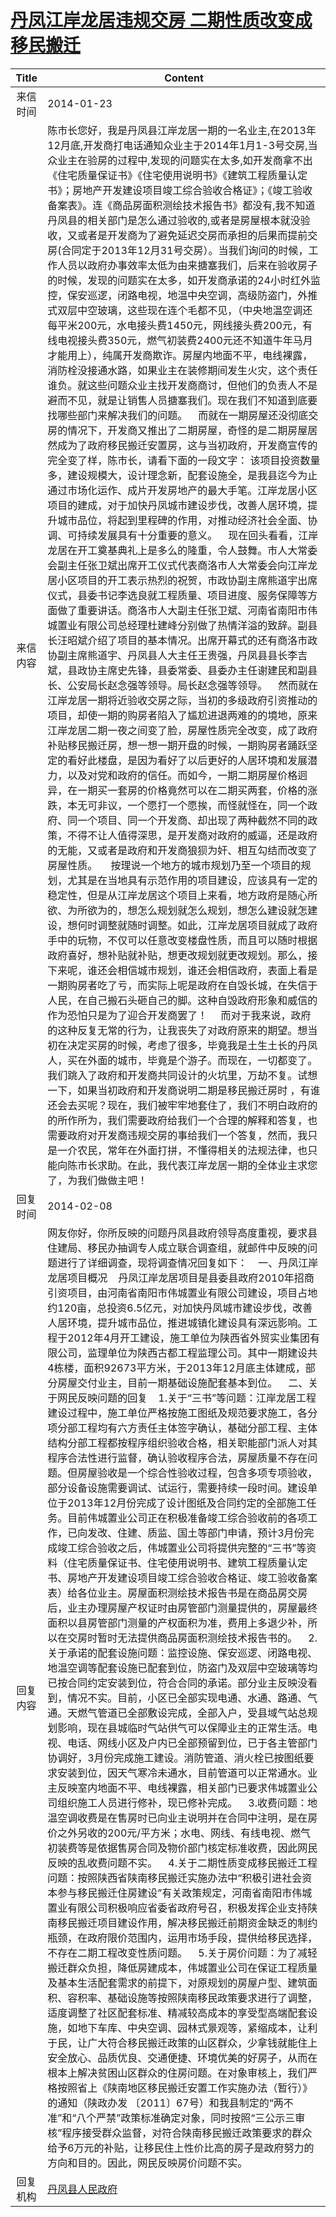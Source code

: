# <a href="http://www.shangluo.gov.cn/zmhd/ldxxxx.jsp?urltype=leadermail.LeaderMailContentUrl&wbtreeid=1112&leadermailid=2247">丹凤江岸龙居违规交房   二期性质改变成移民搬迁</a>
| Title |                                                                                                                                                                                                                                                                                                                                                                                                                                                                                                                                                                                                                                                                                                                                                                                                                                                                                                                                                                                                     Content                                                                                                                                                                                                                                                                                                                                                                                                                                                                                                                                                                                                                                                                                                                                                                                                                                                                                                                                                                                                     |
|:-----:|-----------------------------------------------------------------------------------------------------------------------------------------------------------------------------------------------------------------------------------------------------------------------------------------------------------------------------------------------------------------------------------------------------------------------------------------------------------------------------------------------------------------------------------------------------------------------------------------------------------------------------------------------------------------------------------------------------------------------------------------------------------------------------------------------------------------------------------------------------------------------------------------------------------------------------------------------------------------------------------------------------------------------------------------------------------------------------------------------------------------------------------------------------------------------------------------------------------------------------------------------------------------------------------------------------------------------------------------------------------------------------------------------------------------------------------------------------------------------------------------------------------------------------------------------------------------------------------------------------------------------------------------------------------------------------------------------------------------------------------------------------------------------------------------------------------------------------------------------------------------------------------------------------------------------------------------------------------------------------------------------------------------|
| 来信时间  | 2014-01-23                                                                                                                                                                                                                                                                                                                                                                                                                                                                                                                                                                                                                                                                                                                                                                                                                                                                                                                                                                                                                                                                                                                                                                                                                                                                                                                                                                                                                                                                                                                                                                                                                                                                                                                                                                                                                                                                                                                                                                                                      |
| 来信内容  | 陈市长您好，我是丹凤县江岸龙居一期的一名业主,在2013年12月底,开发商打电话通知众业主于2014年1月1-3号交房,当众业主在验房的过程中,发现的问题实在太多,如开发商拿不出《住宅质量保证书》《住宅使用说明书》《建筑工程质量认定书》；房地产开发建设项目竣工综合验收合格证》；《竣工验收备案表》。连《商品房面积测绘技术报告书》都没有,我不知道丹凤县的相关部门是怎么通过验收的,或者是房屋根本就没验收，又或者是开发商为了避免延迟交房而承担的后果而提前交房(合同定于2013年12月31号交房）。当我们询问的时候，工作人员以政府办事效率太低为由来搪塞我们，后来在验收房子的时候，发现的问题实在太多，如开发商承诺的24小时红外监控，保安巡逻，闭路电视，地温中央空调，高级防盗门，外推式双层中空玻璃，这些现在连个毛都不见，（中央地温空调还每平米200元，水电接头费1450元，网线接头费200元，有线电视接头费350元，燃气初装费2400元还不知道牛年马月才能用上），纯属开发商欺诈。房屋内地面不平，电线裸露，消防栓没接通水路，如果业主在装修期间发生火灾，这个责任谁负。就这些问题众业主找开发商商讨，但他们的负责人不是避而不见，就是让销售人员搪塞我们。现在我们不知道到底要找哪些部门来解决我们的问题。    而就在一期房屋还没彻底交房的情况下，开发商又推出了二期房屋，奇怪的是二期房屋居然成为了政府移民搬迁安置房，这与当初政府，开发商宣传的完全变了样，陈市长，请看下面的一段文字： 该项目投资数量多，建设规模大，设计理念新，配套设施全，是我县迄今为止通过市场化运作、成片开发房地产的最大手笔。江岸龙居小区项目的建成，对于加快丹凤城市建设步伐，改善人居环境，提升城市品位，将起到里程碑的作用，对推动经济社会全面、协调、可持续发展具有十分重要的意义。    现在回头看看，江岸龙居在开工奠基典礼上是多么的隆重，令人鼓舞。市人大常委会副主任张卫斌出席开工仪式代表商洛市人大常委会向江岸龙居小区项目的开工表示热烈的祝贺，市政协副主席熊道宇出席仪式，县委书记李选良就工程质量、项目进度、服务保障等方面做了重要讲话。商洛市人大副主任张卫斌、河南省南阳市伟城置业有限公司总经理杜建峰分别做了热情洋溢的致辞。副县长汪昭斌介绍了项目的基本情况。出席开幕式的还有商洛市政协副主席熊道宇、丹凤县人大主任王贵强，丹凤县县长李吉斌，县政协主席史先锋，县委常委、县委办主任谢建民和副县长、公安局长赵念强等领导。局长赵念强等领导。    然而就在江岸龙居一期将近验收交房之际，当初的多级政府引资推动的项目，却使一期的购房者陷入了尴尬进退两难的的境地，原来江岸龙居二期一夜之间变了脸，房屋性质完全改变，成了政府补贴移民搬迁房，想一想一期开盘的时候，一期购房者踊跃坚定的看好此楼盘，是因为看好了以后更好的人居环境和发展潜力，以及对党和政府的信任。而如今，一期二期房屋价格迥异，在一期买一套房的价格竟然可以在二期买两套，价格的涨跌，本无可非议，一个愿打一个愿挨，而怪就怪在，同一个政府、同一个项目、同一个开发商、却出现了两种截然不同的政策，不得不让人值得深思，是开发商对政府的威逼，还是政府的无能，又或者是政府和开发商狼狈为奸、相互勾结而改变了房屋性质。     按理说一个地方的城市规划乃至一个项目的规划，尤其是在当地具有示范作用的项目建设，应该具有一定的稳定性，但是从江岸龙居这个项目上来看，地方政府是随心所欲、为所欲为的，想怎么规划就怎么规划，想怎么建设就怎建设，想何时调整就随时调整。如此，江岸龙居项目就成了政府手中的玩物，不仅可以任意改变楼盘性质，而且可以随时根据政府喜好，想补贴就补贴，想更改规划就更改规划。那么，接下来呢，谁还会相信城市规划，谁还会相信政府，表面上看是一期购房者吃了亏，而实际上呢是政府在自毁长城，在失信于人民，在自己搬石头砸自己的脚。这种自毁政府形象和威信的作为恐怕只是为了迎合开发商罢了！     而对于我来说，政府的这种反复无常的行为，让我丧失了对政府原来的期望。想当初在决定买房的时候，考虑了很多，毕竟我是土生土长的丹凤人，买在外面的城市，毕竟是个游子。而现在，一切都变了。我们跳入了政府和开发商共同设计的火坑里，万劫不复。试想一下，如果当初政府和开发商说明二期是移民搬迁房时 ，有谁还会去买呢？现在，我们被牢牢地套住了，我们不明白政府的的所作所为，我们需要政府给我们一个合理的解释和答复，也需要政府对开发商违规交房的事给我们一个答复，然而，我只是一介农民，常年在外面打拼，不懂得相关的法规法律，也只能向陈市长求助。在此，我代表江岸龙居一期的全体业主求您了，为我们做做主吧！ |
| 回复时间  | 2014-02-08                                                                                                                                                                                                                                                                                                                                                                                                                                                                                                                                                                                                                                                                                                                                                                                                                                                                                                                                                                                                                                                                                                                                                                                                                                                                                                                                                                                                                                                                                                                                                                                                                                                                                                                                                                                                                                                                                                                                                                                                      |
| 回复内容  | 网友你好，你所反映的问题丹凤县政府领导高度重视，要求县住建局、移民办抽调专人成立联合调查组，就邮件中反映的问题进行了详细调查，现将调查情况回复如下：    一、丹凤江岸龙居项目概况    丹凤江岸龙居项目是县委县政府2010年招商引资项目，由河南省南阳市伟城置业有限公司建设，项目占地约120亩，总投资6.5亿元，对加快丹凤城市建设步伐，改善人居环境，提升城市品位，推进城镇化建设具有深远影响。工程于2012年4月开工建设，施工单位为陕西省外贸实业集团有限公司，监理单位为陕西古都工程监理公司。其中一期建设共4栋楼，面积92673平方米，于2013年12月底主体建成，部分房屋交付业主，目前一期基础设施配套基本到位。    二、关于网民反映问题的回复    1.关于“三书”等问题：江岸龙居工程建设过程中，施工单位严格按施工图纸及规范要求施工，各分项分部工程均有六方责任主体签字确认，基础分部工程、主体结构分部工程都按程序组织验收合格，相关职能部门派人对其程序合法性进行监督，确认验收程序合法，房屋质量不存在问题。但房屋验收是一个综合性验收过程，包含多项专项验收，部分设备设施需要调试、试运行，需要持续一段时间。建设单位于2013年12月份完成了设计图纸及合同约定的全部施工任务。目前伟城置业公司正在积极准备竣工综合验收前的各项工作，已向发改、住建、质监、国土等部门申请，预计3月份完成竣工综合验收之后，伟城置业公司将提供完整的“三书”等资料（住宅质量保证书、住宅使用说明书、建筑工程质量认定书、房地产开发建设项目竣工综合验收合格证、竣工验收备案表）给各位业主。房屋面积测绘技术报告书是在商品房交房后，业主办理房屋产权证时由房管部门测量提供的，房屋最终面积以县房管部门测量的产权面积为准，费用上多退少补，所以在交房时暂时无法提供商品房面积测绘技术报告书的。    2.关于承诺的配套设施问题：监控设施、保安巡逻、闭路电视、地温空调等配套设施已配套到位，防盗门及双层中空玻璃等均已按合同约定安装到位，符合合同的承诺。部分业主反映没看到，情况不实。目前，小区已全部实现电通、水通、路通、气通。天燃气管道已全部敷设完成，全部入户，受县域气站总规划影响，现在县城临时气站供气可以保障业主的正常生活。电视、电话、网线小区及户内已全部预留到位，已于各主管部门协调好，3月份完成施工建设。消防管道、消火栓已按图纸要求安装到位，因天气寒冷未通水，目前管道可以正常通水。业主反映室内地面不平、电线裸露，相关部门已要求伟城置业公司组织施工人员进行修补，现已修补完成。    3.收费问题：地温空调收费是在售房时已向业主说明并在合同中注明，是在房价之外另收的200元/平方米；水电、网线、有线电视、燃气初装费等是依据售房合同及物价部门核定标准收费，因此网民反映的乱收费问题不实。    4.关于二期性质变成移民搬迁工程问题：按照陕西省陕南移民搬迁实施办法中“积极引进社会资本参与移民搬迁住房建设”有关政策规定，河南省南阳市伟城置业有限公司积极响应省委省政府号召，积极发挥企业支持陕南移民搬迁项目建设作用，解决移民搬迁前期资金缺乏的制约瓶颈，在政府限价范围内，运用市场手段，提供给移民选择，不存在二期工程改变性质问题。    5.关于房价问题：为了减轻搬迁群众负担，降低房建成本，伟城置业公司在保证工程质量及基本生活配套需求的前提下，对原规划的房屋户型、建筑面积、容积率、基础设施等按照陕南移民政策要求进行了调整，适度调整了社区配套标准、精减较高成本的享受型高端配套设施，如地下车库、中央空调、园林式景观等，紧缩成本，让利于民，让广大符合移民搬迁政策的山区群众，少拿钱就能住上安全放心、品质优良、交通便捷、环境优美的好房子，从而在根本上解决贫困山区群众的住房问题。在对象审核上，我们严格按照省上《陕南地区移民搬迁安置工作实施办法（暂行）》的通知（陕政办发 〔2011〕67号）和我县制定的“两不准”和“八个严禁”政策标准确定对象，同时按照“三公示三审核”程序接受群众监督，对符合陕南移民搬迁政策要求的群众给予6万元的补贴，让移民住上性价比高的房子是政府努力的方向和目的。因此，网民反映房价问题不实。                                                                                                                                                                                                       |
| 回复机构  | <a href="../../categories/agencies/丹凤县人民政府.md">丹凤县人民政府</a>                                                                                                                                                                                                                                                                                                                                                                                                                                                                                                                                                                                                                                                                                                                                                                                                                                                                                                                                                                                                                                                                                                                                                                                                                                                                                                                                                                                                                                                                                                                                                                                                                                                                                                                                                                                                                                                                                                                                                      |